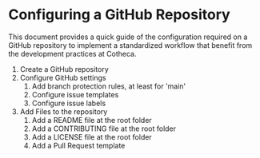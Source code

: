 # Configuring a GitHub Repository
This document provides a quick guide of the configuration required on a GitHub repository to implement a standardized workflow that benefit from the development practices at Cotheca.

1. Create a GitHub repository
2. Configure GitHub settings
	1. Add branch protection rules, at least for 'main'
	2. Configure issue templates
	3. Configure issue labels
3. Add Files to the repository
	1. Add a README file at the root folder
	2. Add a CONTRIBUTING file at the root folder
	3. Add a LICENSE file at the root folder
	4. Add a Pull Request template
